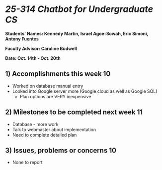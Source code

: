 # *25-314 Chatbot for Undergraduate CS*

**Students' Names: Kennedy Martin, Israel Agoe-Sowah, Eric Simoni, Antony Fuentes**

**Faculty Advisor: Caroline Budwell**

**Date: Oct. 14th - Oct. 20th**

## 1) Accomplishments this week 10
   - Worked on database manual entry
   - Looked into Google server more (Google cloud as well as Google SQL)
       - Plan options are VERY inexpensive
       
## 2) Milestones to be completed next week 11
   - Database - more work
   - Talk to webmaster about implementation
   - Need to complete detailed plan

## 3) Issues, problems or concerns 10
   - None to report
